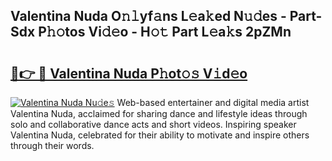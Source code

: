 ## Valentina Nuda O𝚗𝚕yf𝚊ns L𝚎a𝚔ed N𝚞𝚍es - Part-Sdx P𝚑𝚘tos Vi𝚍𝚎o - H𝚘𝚝 Part L𝚎a𝚔s 2pZMn

# <h2><a href="http://kf0zdg1.oniu.top/?m=Valentina+Nuda">🔗👉 🔴 Valentina Nuda P𝚑ot𝚘𝚜 V𝚒d𝚎o</a></h2>

[![Valentina Nuda Nu𝚍e𝚜](https://i.imgur.com/0qMVB7G.gif)](http://kf0zdg1.oniu.top/?m=Valentina+Nuda)
Web-based entertainer and digital media artist Valentina Nuda, acclaimed for sharing dance and lifestyle ideas through solo and collaborative dance acts and short videos. Inspiring speaker Valentina Nuda, celebrated for their ability to motivate and inspire others through their words.  
